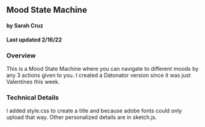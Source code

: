 ## Mood State Machine
#### by Sarah Cruz
#### Last updated 2/16/22



### Overview
This is a Mood State Machine where you can navigate to different moods by any 3 actions given to you. I created a Datonator version since it was just Valentines this week. 


### Technical Details

I added style.css to create a title and because adobe fonts could only upload that way. 
Other personalized details are in sketch.js. 
